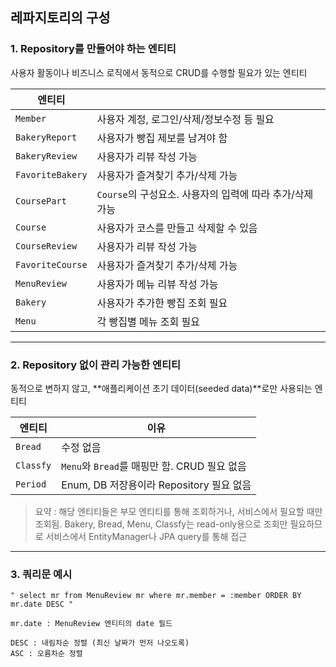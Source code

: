## 레파지토리의 구성

### 1. Repository를 만들어야 하는 엔티티

사용자 활동이나 비즈니스 로직에서 동적으로 CRUD를 수행할 필요가 있는 엔티티

| 엔티티              |                                      |
|------------------|--------------------------------------|
| `Member`         | 사용자 계정, 로그인/삭제/정보수정 등 필요             |
| `BakeryReport`   | 사용자가 빵집 제보를 남겨야 함                    |
| `BakeryReview`   | 사용자가 리뷰 작성 가능                        |
| `FavoriteBakery` | 사용자가 즐겨찾기 추가/삭제 가능                   |
| `CoursePart`     | `Course`의 구성요소. 사용자의 입력에 따라 추가/삭제 가능 |
| `Course`         | 사용자가 코스를 만들고 삭제할 수 있음                |
| `CourseReview`   | 사용자가 리뷰 작성 가능                        |
| `FavoriteCourse` | 사용자가 즐겨찾기 추가/삭제 가능                   |
| `MenuReview`     | 사용자가 메뉴 리뷰 작성 가능                     |
| `Bakery`         | 사용자가 추가한 빵집 조회 필요                    |
| `Menu`           | 각 빵집별 메뉴 조회 필요                       


---

### 2. Repository 없이 관리 가능한 엔티티

동적으로 변하지 않고, **애플리케이션 초기 데이터(seeded data)**로만 사용되는 엔티티

| 엔티티       | 이유                                               |
| --------- |--------------------------------------------------|
| `Bread`   | 수정 없음                                |
| `Classfy` | `Menu`와 `Bread`를 매핑만 함. CRUD 필요 없음   |
| `Period`  | Enum, DB 저장용이라 Repository 필요 없음      |


> 요약 : 해당 엔티티들은 부모 엔티티를 통해 조회하거나, 서비스에서 필요할 때만 조회됨.
> Bakery, Bread, Menu, Classfy는 read-only용으로 조회만 필요하므로 서비스에서 EntityManager나 JPA query를 통해 접근

---

### 3. 쿼리문 예시
```
" select mr from MenuReview mr where mr.member = :member ORDER BY mr.date DESC "

mr.date : MenuReview 엔티티의 date 필드

DESC : 내림차순 정렬 (최신 날짜가 먼저 나오도록)
ASC : 오름차순 정렬
```


